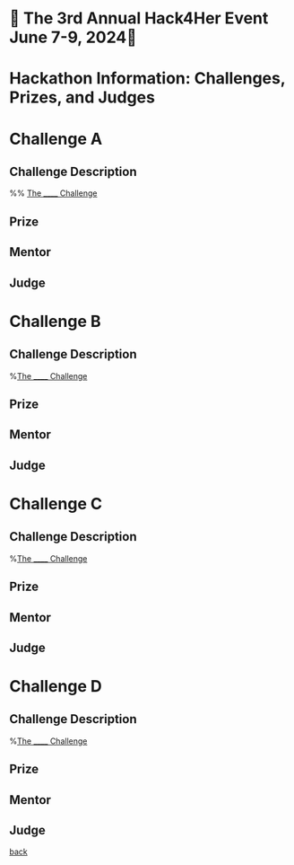 # 🌟 The 3rd Annual Hack4Her Event June 7-9, 2024🌟

# Hackathon Information: Challenges, Prizes, and Judges

# Challenge A

## Challenge Description
%% [The ____ Challenge](./challenge_A.html)

## Prize

## Mentor 

## Judge

# Challenge B

## Challenge Description
%[The ____ Challenge](./challenge_B.html)

## Prize

## Mentor 

## Judge

# Challenge C

## Challenge Description
%[The ____ Challenge](./challenge_C.html)

## Prize

## Mentor 

## Judge

# Challenge D

## Challenge Description
%[The ____ Challenge](./challenge_D.html)

## Prize

## Mentor 
## Judge


[back](./)
